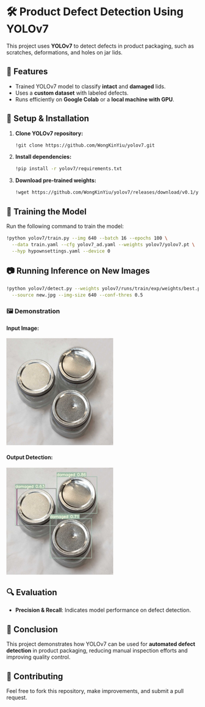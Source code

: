 # 🛠️ Product Defect Detection Using YOLOv7

This project uses **YOLOv7** to detect defects in product packaging, such as scratches, deformations, and holes on jar lids.

## 📌 Features
- Trained YOLOv7 model to classify **intact** and **damaged** lids.
- Uses a **custom dataset** with labeled defects.
- Runs efficiently on **Google Colab** or a **local machine with GPU**.

## 🚀 Setup & Installation
1. **Clone YOLOv7 repository:**
   ```bash
   !git clone https://github.com/WongKinYiu/yolov7.git
   ```
2. **Install dependencies:**
   ```bash
   !pip install -r yolov7/requirements.txt
   ```
3. **Download pre-trained weights:**
   ```bash
   !wget https://github.com/WongKinYiu/yolov7/releases/download/v0.1/yolov7.pt -P yolov7/
   ```

## 📝 Training the Model
Run the following command to train the model:
```bash
!python yolov7/train.py --img 640 --batch 16 --epochs 100 \
  --data train.yaml --cfg yolov7_ad.yaml --weights yolov7/yolov7.pt \
  --hyp hypownsettings.yaml --device 0
```

## 📷 Running Inference on New Images
```bash
!python yolov7/detect.py --weights yolov7/runs/train/exp/weights/best.pt \
  --source new.jpg --img-size 640 --conf-thres 0.5
```
### 🖼️ Demonstration
#### Input Image:
![Input](new.jpeg)
#### Output Detection:
![Output](testout.jpg)

## 🔍 Evaluation
- **Precision & Recall**: Indicates model performance on defect detection.

## 🎯 Conclusion
This project demonstrates how YOLOv7 can be used for **automated defect detection** in product packaging, reducing manual inspection efforts and improving quality control.

## 🤝 Contributing
Feel free to fork this repository, make improvements, and submit a pull request.
